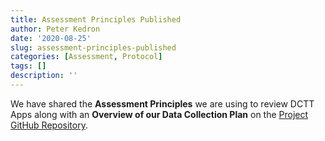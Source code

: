 ```yaml
---
title: Assessment Principles Published
author: Peter Kedron
date: '2020-08-25'
slug: assessment-principles-published
categories: [Assessment, Protocol]
tags: []
description: ''
---
```


We have shared the **Assessment Principles** we are using to review DCTT Apps along with an **Overview of our Data Collection Plan** on the [Project GitHub Repository](https://github.com/Peter-Kedron/COVID-19-Geospatial-Technologies-For-Digital-Contact-Tracing/tree/master/Protocols).